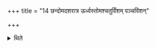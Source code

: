 +++
title = "14 छन्दोमदशरात्र ऊर्ध्वस्तोमश्चतुर्विंशम् पञ्चविंशन्"

+++

<details><summary>थिते</summary>

छन्दोमदशरात्र ऊर्ध्वस्तोमश्चतुर्विंशं पञ्चविंशं द्वे अष्टाविंशे त्रिंशं द्वात्रिंशं षट्त्रिंशं चत्वारिंशं चतुश्चत्वारिंशमष्टाचत्वारिंशम् १४
</details>
